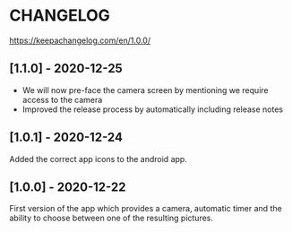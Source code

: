 # CHANGELOG

https://keepachangelog.com/en/1.0.0/

## [1.1.0] - 2020-12-25

- We will now pre-face the camera screen by mentioning we require access to the camera
- Improved the release process by automatically including release notes

## [1.0.1] - 2020-12-24

Added the correct app icons to the android app.

## [1.0.0] - 2020-12-22

First version of the app which provides a camera, automatic timer and the ability to choose between one of the resulting pictures.
